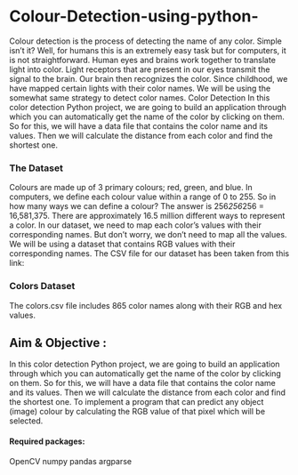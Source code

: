 # Colour-Detection-using-python-
Colour detection is the process of detecting the name of any color. Simple
isn’t it? Well, for humans this is an extremely easy task but for computers, it is
not straightforward. Human eyes and brains work together to translate light into
color. Light receptors that are present in our eyes transmit the signal to the
brain.
 Our brain then recognizes the color. Since childhood, we have mapped certain
lights with their color names. We will be using the somewhat same strategy to
detect color names.
Color Detection In this color detection Python project, we are going to build
an application through which you can automatically get the name of the color
by clicking on them.
So for this, we will have a data file that contains the color name and its values.
Then we will calculate the distance from each color and find the shortest one.

### The Dataset
Colours are made up of 3 primary colours; red, green, and blue. In computers,
we define each colour value within a range of 0 to 255. So in how many ways
we can define a colour? The answer is 256*256*256 = 16,581,375. There are
approximately 16.5 million different ways to represent a color. In our dataset,
we need to map each color’s values with their corresponding names. But
don’t worry, we don’t need to map all the values. We will be using a dataset that contains RGB values with their corresponding names. The CSV file for
our dataset has been taken from this link:

### Colors Dataset
The colors.csv file includes 865 color names along with their RGB and hex
values. 

## Aim & Objective :
In this color detection Python project, we are going to build an
application through which you can automatically get the name of the color by
clicking on them. So for this, we will have a data file that contains the color
name and its values. Then we will calculate the distance from each color and
find the shortest one.
To implement a program that can predict any object (image) colour by
calculating the RGB value of that pixel which will be selected. 

#### Required packages:
OpenCV 
numpy
pandas
argparse
